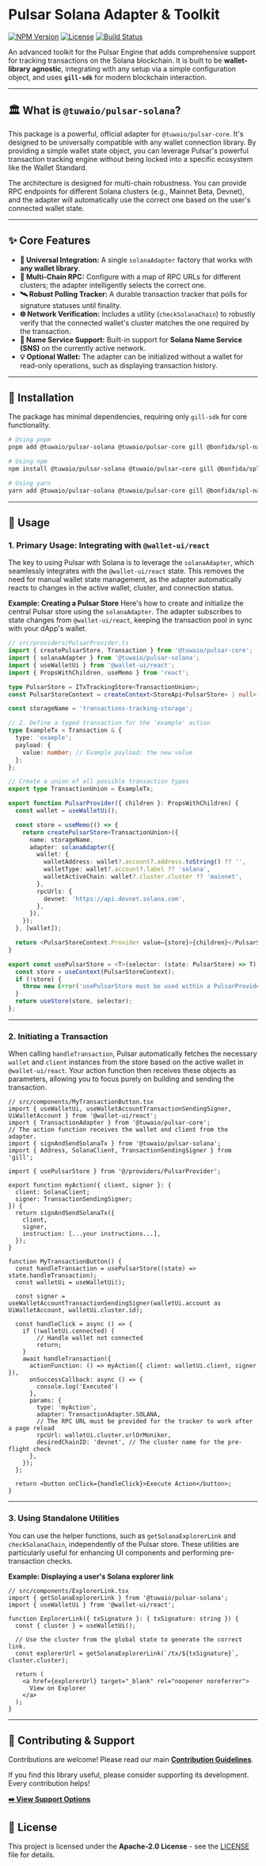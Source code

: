 # Pulsar Solana Adapter & Toolkit

[![NPM Version](https://img.shields.io/npm/v/@tuwaio/pulsar-solana.svg)](https://www.npmjs.com/package/@tuwaio/pulsar-solana)
[![License](https://img.shields.io/npm/l/@tuwaio/pulsar-solana.svg)](./LICENSE)
[![Build Status](https://img.shields.io/github/actions/workflow/status/TuwaIO/pulsar-core/release.yml?branch=main)](https://github.com/TuwaIO/pulsar-core/actions)

An advanced toolkit for the Pulsar Engine that adds comprehensive support for tracking transactions on the Solana blockchain. It is built to be **wallet-library agnostic**, integrating with any setup via a simple configuration object, and uses **`gill-sdk`** for modern blockchain interaction.

-----

## 🏛️ What is `@tuwaio/pulsar-solana`?

This package is a powerful, official adapter for `@tuwaio/pulsar-core`. It's designed to be universally compatible with any wallet connection library. By providing a simple wallet state object, you can leverage Pulsar's powerful transaction tracking engine without being locked into a specific ecosystem like the Wallet Standard.

The architecture is designed for multi-chain robustness. You can provide RPC endpoints for different Solana clusters (e.g., Mainnet Beta, Devnet), and the adapter will automatically use the correct one based on the user's connected wallet state.

-----

## ✨ Core Features

- **🔌 Universal Integration:** A single `solanaAdapter` factory that works with **any wallet library**.
- **🔗 Multi-Chain RPC:** Configure with a map of RPC URLs for different clusters; the adapter intelligently selects the correct one.
- **🛰️ Robust Polling Tracker:** A durable transaction tracker that polls for signature statuses until finality.
- **🌐 Network Verification:** Includes a utility (`checkSolanaChain`) to robustly verify that the connected wallet's cluster matches the one required by the transaction.
- **👤 Name Service Support:** Built-in support for **Solana Name Service (SNS)** on the currently active network.
- **💡 Optional Wallet:** The adapter can be initialized without a wallet for read-only operations, such as displaying transaction history.

-----

## 💾 Installation

The package has minimal dependencies, requiring only `gill-sdk` for core functionality.

```bash
# Using pnpm
pnpm add @tuwaio/pulsar-solana @tuwaio/pulsar-core gill @bonfida/spl-name-service @solana/web3.js zustand immer dayjs

# Using npm
npm install @tuwaio/pulsar-solana @tuwaio/pulsar-core gill @bonfida/spl-name-service @solana/web3.js zustand immer dayjs

# Using yarn
yarn add @tuwaio/pulsar-solana @tuwaio/pulsar-core gill @bonfida/spl-name-service @solana/web3.js zustand immer dayjs
```

-----

## 🚀 Usage

### 1. Primary Usage: Integrating with `@wallet-ui/react`

The key to using Pulsar with Solana is to leverage the `solanaAdapter`, which seamlessly integrates with the `@wallet-ui/react` state. This removes the need for manual wallet state management, as the adapter automatically reacts to changes in the active wallet, cluster, and connection status.

**Example: Creating a Pulsar Store**
Here's how to create and initialize the central Pulsar store using the `solanaAdapter`. The adapter subscribes to state changes from `@wallet-ui/react`, keeping the transaction pool in sync with your dApp's wallet.

```typescript
// src/providers/PulsarProvider.ts
import { createPulsarStore, Transaction } from '@tuwaio/pulsar-core';
import { solanaAdapter } from '@tuwaio/pulsar-solana';
import { useWalletUi } from '@wallet-ui/react';
import { PropsWithChildren, useMemo } from 'react';

type PulsarStore = ITxTrackingStore<TransactionUnion>;
const PulsarStoreContext = createContext<StoreApi<PulsarStore> | null>(null);

const storageName = 'transactions-tracking-storage';

// 2. Define a typed transaction for the 'example' action
type ExampleTx = Transaction & {
  type: 'example';
  payload: {
    value: number; // Example payload: the new value
  };
};

// Create a union of all possible transaction types
export type TransactionUnion = ExampleTx;

export function PulsarProvider({ children }: PropsWithChildren) {
  const wallet = useWalletUi();

  const store = useMemo(() => {
    return createPulsarStore<TransactionUnion>({
      name: storageName,
      adapter: solanaAdapter({
        wallet: {
          walletAddress: wallet?.account?.address.toString() ?? '',
          walletType: wallet?.account?.label ?? 'solana',
          walletActiveChain: wallet?.cluster.cluster ?? 'mainnet',
        },
        rpcUrls: {
          devnet: 'https://api.devnet.solana.com',
        },
      }),
    });
  }, [wallet]);

  return <PulsarStoreContext.Provider value={store}>{children}</PulsarStoreContext.Provider>;
}

export const usePulsarStore = <T>(selector: (state: PulsarStore) => T): T => {
  const store = useContext(PulsarStoreContext);
  if (!store) {
    throw new Error('usePulsarStore must be used within a PulsarProvider');
  }
  return useStore(store, selector);
};
````

-----

### 2. Initiating a Transaction

When calling `handleTransaction`, Pulsar automatically fetches the necessary `wallet` and `client` instances from the store based on the active wallet in `@wallet-ui/react`. Your action function then receives these objects as parameters, allowing you to focus purely on building and sending the transaction.

```tsx
// src/components/MyTransactionButton.tsx
import { useWalletUi, useWalletAccountTransactionSendingSigner, UiWalletAccount } from '@wallet-ui/react';
import { TransactionAdapter } from '@tuwaio/pulsar-core';
// The action function receives the wallet and client from the adapter.
import { signAndSendSolanaTx } from '@tuwaio/pulsar-solana';
import { Address, SolanaClient, TransactionSendingSigner } from 'gill';

import { usePulsarStore } from '@/providers/PulsarProvider';

export function myAction({ client, signer }: {
  client: SolanaClient;
  signer: TransactionSendingSigner;
}) {
  return signAndSendSolanaTx({
    client,
    signer,
    instruction: [...your instructions...],
  });
}

function MyTransactionButton() {
  const handleTransaction = usePulsarStore((state) => state.handleTransaction);
  const walletUi = useWalletUi();

  const signer = useWalletAccountTransactionSendingSigner(walletUi.account as UiWalletAccount, walletUi.cluster.id);

  const handleClick = async () => {
    if (!walletUi.connected) {
        // Handle wallet not connected
        return;
    }
    await handleTransaction({
      actionFunction: () => myAction({ client: walletUi.client, signer }),
      onSuccessCallback: async () => {
        console.log('Executed')
      },
      params: {
        type: 'myAction',
        adapter: TransactionAdapter.SOLANA,
        // The RPC URL must be provided for the tracker to work after a page reload
        rpcUrl: walletUi.cluster.urlOrMoniker,
        desiredChainID: 'devnet', // The cluster name for the pre-flight check
      },
    });
  };

  return <button onClick={handleClick}>Execute Action</button>;
}
```

-----

### 3. Using Standalone Utilities

You can use the helper functions, such as `getSolanaExplorerLink` and `checkSolanaChain`, independently of the Pulsar store. These utilities are particularly useful for enhancing UI components and performing pre-transaction checks.

**Example: Displaying a user's Solana explorer link**

```tsx
// src/components/ExplorerLink.tsx
import { getSolanaExplorerLink } from '@tuwaio/pulsar-solana';
import { useWalletUi } from '@wallet-ui/react';

function ExplorerLink({ txSignature }: { txSignature: string }) {
  const { cluster } = useWalletUi();

  // Use the cluster from the global state to generate the correct link.
  const explorerUrl = getSolanaExplorerLink(`/tx/${txSignature}`, cluster.cluster);

  return (
    <a href={explorerUrl} target="_blank" rel="noopener noreferrer">
      View on Explorer
    </a>
  );
}
```

-----

## 🤝 Contributing & Support

Contributions are welcome! Please read our main **[Contribution Guidelines](https://github.com/TuwaIO/workflows/blob/main/CONTRIBUTING.md)**.

If you find this library useful, please consider supporting its development. Every contribution helps!

[**➡️ View Support Options**](https://github.com/TuwaIO/workflows/blob/main/Donation.md)

## 📄 License

This project is licensed under the **Apache-2.0 License** - see the [LICENSE](./LICENSE) file for details.